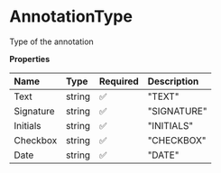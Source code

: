 # AnnotationType

Type of the annotation

**Properties**

| Name      | Type   | Required | Description |
| :-------- | :----- | :------- | :---------- |
| Text      | string | ✅       | "TEXT"      |
| Signature | string | ✅       | "SIGNATURE" |
| Initials  | string | ✅       | "INITIALS"  |
| Checkbox  | string | ✅       | "CHECKBOX"  |
| Date      | string | ✅       | "DATE"      |
